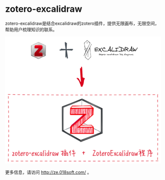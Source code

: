 # zotero-excalidraw

zotero-excalidraw是结合excalidraw的zotero插件，提供无限画布，无限空间，帮助用户梳理知识的联系。

<img src="./assets/zotero-excalidraw.png" alt="image-20220427152313721" style="zoom:50%;" />

更多信息，请访问 http://ze.018soft.com/ 。